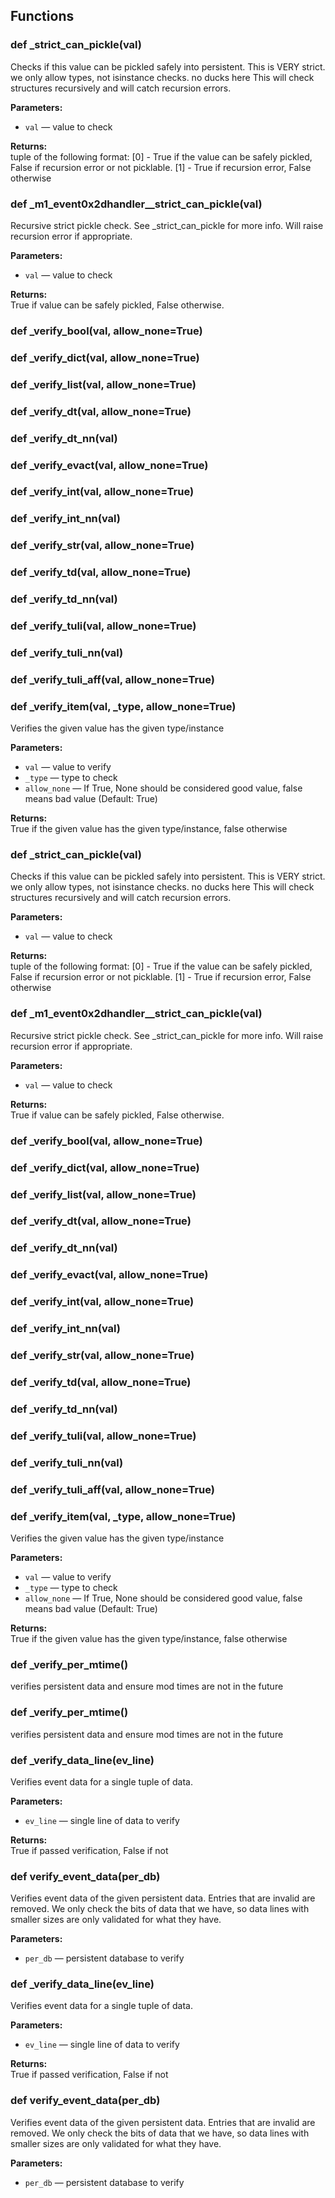## Functions

### def _strict_can_pickle(val)

Checks if this value can be pickled safely into persistent.  This is VERY strict. we only allow types, not isinstance checks. no ducks here  This will check structures recursively and will catch recursion errors.

**Parameters:**
- `val` &mdash; value to check


**Returns:**<br>
tuple of the following format: [0] - True if the value can be safely pickled, False if recursion error or not picklable. [1] - True if recursion error, False otherwise

### def _m1_event0x2dhandler__strict_can_pickle(val)

Recursive strict pickle check. See _strict_can_pickle for more info.  Will raise recursion error if appropriate.

**Parameters:**
- `val` &mdash; value to check


**Returns:**<br>
True if value can be safely pickled, False otherwise.

### def _verify_bool(val, allow_none=True)

### def _verify_dict(val, allow_none=True)

### def _verify_list(val, allow_none=True)

### def _verify_dt(val, allow_none=True)

### def _verify_dt_nn(val)

### def _verify_evact(val, allow_none=True)

### def _verify_int(val, allow_none=True)

### def _verify_int_nn(val)

### def _verify_str(val, allow_none=True)

### def _verify_td(val, allow_none=True)

### def _verify_td_nn(val)

### def _verify_tuli(val, allow_none=True)

### def _verify_tuli_nn(val)

### def _verify_tuli_aff(val, allow_none=True)

### def _verify_item(val, _type, allow_none=True)

Verifies the given value has the given type/instance

**Parameters:**
- `val` &mdash; value to verify
- `_type` &mdash; type to check
- `allow_none` &mdash; If True, None should be considered good value, false means bad value (Default: True)


**Returns:**<br>
True if the given value has the given type/instance, false otherwise

### def _strict_can_pickle(val)

Checks if this value can be pickled safely into persistent.  This is VERY strict. we only allow types, not isinstance checks. no ducks here  This will check structures recursively and will catch recursion errors.

**Parameters:**
- `val` &mdash; value to check


**Returns:**<br>
tuple of the following format: [0] - True if the value can be safely pickled, False if recursion error or not picklable. [1] - True if recursion error, False otherwise

### def _m1_event0x2dhandler__strict_can_pickle(val)

Recursive strict pickle check. See _strict_can_pickle for more info.  Will raise recursion error if appropriate.

**Parameters:**
- `val` &mdash; value to check


**Returns:**<br>
True if value can be safely pickled, False otherwise.

### def _verify_bool(val, allow_none=True)

### def _verify_dict(val, allow_none=True)

### def _verify_list(val, allow_none=True)

### def _verify_dt(val, allow_none=True)

### def _verify_dt_nn(val)

### def _verify_evact(val, allow_none=True)

### def _verify_int(val, allow_none=True)

### def _verify_int_nn(val)

### def _verify_str(val, allow_none=True)

### def _verify_td(val, allow_none=True)

### def _verify_td_nn(val)

### def _verify_tuli(val, allow_none=True)

### def _verify_tuli_nn(val)

### def _verify_tuli_aff(val, allow_none=True)

### def _verify_item(val, _type, allow_none=True)

Verifies the given value has the given type/instance

**Parameters:**
- `val` &mdash; value to verify
- `_type` &mdash; type to check
- `allow_none` &mdash; If True, None should be considered good value, false means bad value (Default: True)


**Returns:**<br>
True if the given value has the given type/instance, false otherwise

### def _verify_per_mtime()

verifies persistent data and ensure mod times are not in the future

### def _verify_per_mtime()

verifies persistent data and ensure mod times are not in the future

### def _verify_data_line(ev_line)

Verifies event data for a single tuple of data.

**Parameters:**
- `ev_line` &mdash; single line of data to verify


**Returns:**<br>
True if passed verification, False if not

### def verify_event_data(per_db)

Verifies event data of the given persistent data. Entries that are invalid are removed. We only check the bits of data that we have, so data lines with smaller sizes are only validated for what they have.

**Parameters:**
- `per_db` &mdash; persistent database to verify


### def _verify_data_line(ev_line)

Verifies event data for a single tuple of data.

**Parameters:**
- `ev_line` &mdash; single line of data to verify


**Returns:**<br>
True if passed verification, False if not

### def verify_event_data(per_db)

Verifies event data of the given persistent data. Entries that are invalid are removed. We only check the bits of data that we have, so data lines with smaller sizes are only validated for what they have.

**Parameters:**
- `per_db` &mdash; persistent database to verify


